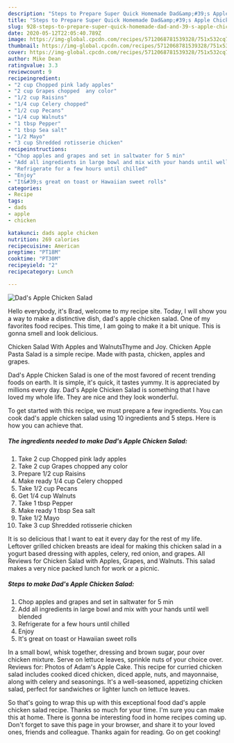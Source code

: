 ```yaml
---
description: "Steps to Prepare Super Quick Homemade Dad&amp;#39;s Apple Chicken Salad"
title: "Steps to Prepare Super Quick Homemade Dad&amp;#39;s Apple Chicken Salad"
slug: 928-steps-to-prepare-super-quick-homemade-dad-and-39-s-apple-chicken-salad
date: 2020-05-12T22:05:40.789Z
image: https://img-global.cpcdn.com/recipes/5712068781539328/751x532cq70/dads-apple-chicken-salad-recipe-main-photo.jpg
thumbnail: https://img-global.cpcdn.com/recipes/5712068781539328/751x532cq70/dads-apple-chicken-salad-recipe-main-photo.jpg
cover: https://img-global.cpcdn.com/recipes/5712068781539328/751x532cq70/dads-apple-chicken-salad-recipe-main-photo.jpg
author: Mike Dean
ratingvalue: 3.3
reviewcount: 9
recipeingredient:
- "2 cup Chopped pink lady apples"
- "2 cup Grapes chopped  any color"
- "1/2 cup Raisins"
- "1/4 cup Celery chopped"
- "1/2 cup Pecans"
- "1/4 cup Walnuts"
- "1 tbsp Pepper"
- "1 tbsp Sea salt"
- "1/2 Mayo"
- "3 cup Shredded rotisserie chicken"
recipeinstructions:
- "Chop apples and grapes and set in saltwater for 5 min"
- "Add all ingredients in large bowl and mix with your hands until well blended"
- "Refrigerate for a few hours until chilled"
- "Enjoy"
- "It&#39;s great on toast or Hawaiian sweet rolls"
categories:
- Recipe
tags:
- dads
- apple
- chicken

katakunci: dads apple chicken 
nutrition: 269 calories
recipecuisine: American
preptime: "PT18M"
cooktime: "PT30M"
recipeyield: "2"
recipecategory: Lunch

---
```



![Dad&#39;s Apple Chicken Salad](https://img-global.cpcdn.com/recipes/5712068781539328/751x532cq70/dads-apple-chicken-salad-recipe-main-photo.jpg)

Hello everybody, it's Brad, welcome to my recipe site. Today, I will show you a way to make a distinctive dish, dad&#39;s apple chicken salad. One of my favorites food recipes. This time, I am going to make it a bit unique. This is gonna smell and look delicious.

Chicken Salad With Apples and WalnutsThyme and Joy. Chicken Apple Pasta Salad is a simple recipe. Made with pasta, chicken, apples and grapes.

Dad&#39;s Apple Chicken Salad is one of the most favored of recent trending foods on earth. It is simple, it's quick, it tastes yummy. It is appreciated by millions every day. Dad&#39;s Apple Chicken Salad is something that I have loved my whole life. They are nice and they look wonderful.


To get started with this recipe, we must prepare a few ingredients. You can cook dad&#39;s apple chicken salad using 10 ingredients and 5 steps. Here is how you can achieve that.

<!--inarticleads1-->

##### The ingredients needed to make Dad&#39;s Apple Chicken Salad:

1. Take 2 cup Chopped pink lady apples
1. Take 2 cup Grapes chopped  any color
1. Prepare 1/2 cup Raisins
1. Make ready 1/4 cup Celery chopped
1. Take 1/2 cup Pecans
1. Get 1/4 cup Walnuts
1. Take 1 tbsp Pepper
1. Make ready 1 tbsp Sea salt
1. Take 1/2 Mayo
1. Take 3 cup Shredded rotisserie chicken


It is so delicious that I want to eat it every day for the rest of my life. Leftover grilled chicken breasts are ideal for making this chicken salad in a yogurt based dressing with apples, celery, red onion, and grapes. All Reviews for Chicken Salad with Apples, Grapes, and Walnuts. This salad makes a very nice packed lunch for work or a picnic. 

<!--inarticleads2-->

##### Steps to make Dad&#39;s Apple Chicken Salad:

1. Chop apples and grapes and set in saltwater for 5 min
1. Add all ingredients in large bowl and mix with your hands until well blended
1. Refrigerate for a few hours until chilled
1. Enjoy
1. It&#39;s great on toast or Hawaiian sweet rolls


In a small bowl, whisk together, dressing and brown sugar, pour over chicken mixture. Serve on lettuce leaves, sprinkle nuts of your choice over. Reviews for: Photos of Adam&#39;s Apple Cake. This recipe for curried chicken salad includes cooked diced chicken, diced apple, nuts, and mayonnaise, along with celery and seasonings. It&#39;s a well-seasoned, appetizing chicken salad, perfect for sandwiches or lighter lunch on lettuce leaves. 

So that's going to wrap this up with this exceptional food dad&#39;s apple chicken salad recipe. Thanks so much for your time. I'm sure you can make this at home. There is gonna be interesting food in home recipes coming up. Don't forget to save this page in your browser, and share it to your loved ones, friends and colleague. Thanks again for reading. Go on get cooking!
